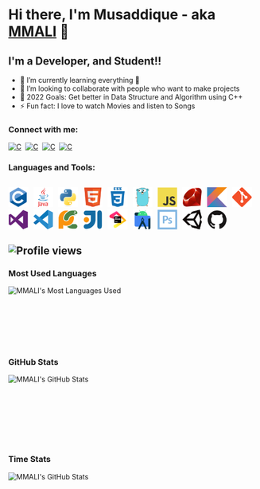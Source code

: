 # Hi there, I'm Musaddique - aka [MMALI](https://www.youtube.com/channel/UCOQ46tAOAgaoleSiUwf8A1w/featured) 👋

## I'm a Developer, and Student!!

- 🌱 I’m currently learning everything 🤣
- 👯 I’m looking to collaborate with people who want to make projects
- 🥅 2022 Goals: Get better in Data Structure and Algorithm using C++
- ⚡ Fun fact: I love to watch Movies and listen to Songs

### Connect with me:

<a href="https://www.youtube.com/channel/UCOQ46tAOAgaoleSiUwf8A1w/featured"><img src="https://img.shields.io/badge/YouTube-red?style=for-the-badge&logo=youtube&logoColor=white" title="C" alt="C" height="40"/></a>&nbsp;
<a href="https://twitter.com/MusaddiqueMMALI"><img src="https://img.shields.io/badge/Twitter-blue?style=for-the-badge&logo=twitter&logoColor=white" title="C" alt="C"  height="40"/></a>&nbsp;
<a href="https://www.linkedin.com/in/md-musaddique-ali-erfan-858720212/"><img src="https://img.shields.io/badge/LinkedIn-blue?logo=linkedin&logoColor=white&style=for-the-badge" title="C" alt="C" height="40"/></a>&nbsp;
<a href="https://www.instagram.com/mdmusaddiquealierfan/"><img src="https://img.shields.io/badge/Instagram-red?style=for-the-badge&logo=Instagram&logoColor=white" title="C" alt="C" height="40"/></a>&nbsp;

### Languages and Tools:

<img src="https://github.com/devicons/devicon/blob/master/icons/c/c-original.svg" title="C" alt="C" width="40" height="40"/>&nbsp;
<img src="https://github.com/devicons/devicon/blob/master/icons/java/java-original-wordmark.svg" title="Java" alt="Java" width="40" height="40"/>&nbsp;
<img src="https://github.com/devicons/devicon/blob/master/icons/python/python-original.svg" title="Python" alt="Python" width="40" height="40"/>&nbsp;
<img src="https://github.com/devicons/devicon/blob/master/icons/html5/html5-original.svg" title="HTML5" alt="HTML" width="40" height="40"/>&nbsp;
<img src="https://github.com/devicons/devicon/blob/master/icons/css3/css3-plain-wordmark.svg"  title="CSS3" alt="CSS" width="40" height="40"/>&nbsp;
<img src="https://github.com/devicons/devicon/blob/master/icons/go/go-original.svg" title="Golang" alt="Golang" width="40" height="40"/>&nbsp;
<img src="https://github.com/devicons/devicon/blob/master/icons/javascript/javascript-original.svg" title="JavaScript" alt="JavaScript" width="40" height="40"/>&nbsp;
<img src="https://github.com/devicons/devicon/blob/master/icons/ruby/ruby-original.svg" title="Ruby" alt="Ruby" width="40" height="40"/>&nbsp;
<img src="https://github.com/devicons/devicon/blob/master/icons/kotlin/kotlin-original.svg" title="Kotlin" alt="Kotlin" width="40" height="40"/>&nbsp;
<img src="https://github.com/devicons/devicon/blob/master/icons/git/git-original.svg" title="Git" alt="Git" width="40" height="40"/>&nbsp;
<img src="https://github.com/devicons/devicon/blob/master/icons/visualstudio/visualstudio-plain.svg" title="VisualStudio" alt="VisualStudio" width="40" height="40"/>&nbsp;
<img src="https://github.com/devicons/devicon/blob/master/icons/vscode/vscode-original.svg" title="VSCode" alt="VSCode" width="40" height="40"/>&nbsp;
<img src="https://github.com/devicons/devicon/blob/master/icons/pycharm/pycharm-original.svg" title="PyCharm" alt="PyCharm" width="40" height="40"/>&nbsp;
<img src="https://github.com/devicons/devicon/blob/master/icons/intellij/intellij-original.svg" title="IntelliJ" alt="IntelliJ" width="40" height="40"/>&nbsp;
<img src="https://github.com/devicons/devicon/blob/master/icons/jetbrains/jetbrains-original.svg" title="JetBrains" alt="JetBrains" width="40" height="40"/>&nbsp;
<img src="https://github.com/devicons/devicon/blob/master/icons/androidstudio/androidstudio-original.svg" title="AndroidStudio" alt="AndroidStudio" width="40" height="40"/>&nbsp;
<img src="https://github.com/devicons/devicon/blob/master/icons/photoshop/photoshop-line.svg" title="PhotoShop" alt="PhotoShop" width="40" height="40"/>&nbsp;
<img src="https://github.com/devicons/devicon/blob/master/icons/unity/unity-original.svg" title="Unity" alt="Unity" width="40" height="40"/>&nbsp;
<img src="https://github.com/devicons/devicon/blob/master/icons/github/github-original.svg" title="Github" alt="Github" width="40" height="40"/>&nbsp;
<br />
<br />
![Profile views](https://gpvc.arturio.dev/MMALI3287)  
---

### Most Used Languages

  <img align="left" alt="MMALI's Most Languages Used" src="https://github-readme-stats.vercel.app/api/top-langs/?username=MMALI3287&langs_count=10" />
	<br />
<br />
<br />
<br />
<br />
<br />
<br /> 
  <h3>GitHub Stats</h3>

  <img align="left" alt="MMALI's GitHub Stats" src="https://github-readme-stats.vercel.app/api?username=MMALI3287&show_icons=true&theme=synthwave&hide_border=false&title_color=ff652f&icon_color=FFE400&bg_color=09131B&text_color=ffffff&border_color=0c1a25" />  
	<br />
<br />
<br />
<br />
<br />
<br /> 
<br />
<br /> 
  <h3>Time Stats</h3>

  <img align="left" alt="MMALI's GitHub Stats" src="https://github-readme-stats.vercel.app/api/wakatime?username=MMALI3287" />

[twitter]: https://twitter.com/MusaddiqueMMALI
[youtube]: https://www.youtube.com/channel/UCOQ46tAOAgaoleSiUwf8A1w/featured
[instagram]: https://www.instagram.com/mdmusaddiquealierfan/
[linkedin]: https://www.linkedin.com/in/md-musaddique-ali-erfan-858720212/

